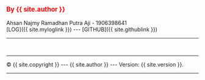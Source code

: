 ---
---
<span style="color:red; font-weight:bold; font-size:larger;">By {{ site.author }}</span>
<br><br>
Ahsan Najmy Ramadhan Putra Aji - 1906398641  
[LOG]({{ site.myloglink }}) ---
[GITHUB]({{ site.githublink }}) 
<br>
<hr>
<br>
<hr>
&copy; {{ site.copyright }} --- {{ site.author }} --- Version: {{ site.version }}.
<hr>

